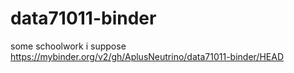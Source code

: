 # data71011-binder
some schoolwork i suppose
https://mybinder.org/v2/gh/AplusNeutrino/data71011-binder/HEAD

